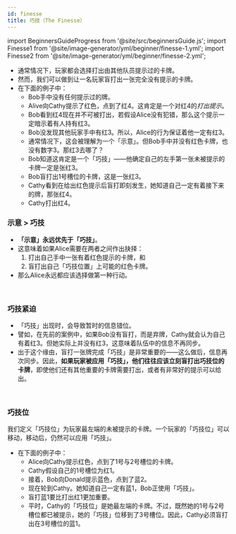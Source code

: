 ```yaml
---
id: finesse
title: 巧技（The Finesse）
---
```


import BeginnersGuideProgress from '@site/src/beginnersGuide.js';
import Finesse1 from '@site/image-generator/yml/beginner/finesse-1.yml';
import Finesse2 from '@site/image-generator/yml/beginner/finesse-2.yml';

<BeginnersGuideProgress id="finesse" />

- 通常情况下，玩家都会选择打出由其他队员提示过的卡牌。
- 然而，我们可以做到让一名玩家盲打出一张完全没有提示的卡牌。
- 在下面的例子中：
  - Bob手中没有任何提示过的牌。
  - Alive向Cathy提示了红色，点到了红4。这肯定是一个对红4的*打出提示*。
  - Bob看到红4现在并不可被打出，若假设Alice没有犯错，那么这个提示一定暗示着有人持有红3。
  - Bob没发现其他玩家手中有红3。所以，Alice的行为保证着他一定有红3。
  - 通常情况下，这会被理解为一个「示意」。但Bob手中并没有红色卡牌，也没有数字3。那红3去哪了？
  - Bob知道这肯定是一个「巧技」——他确定自己的左手第一张未被提示的卡牌一定是张红3。
  - Bob盲打出1号槽位的卡牌，这是一张红3。
  - Cathy看到在给出红色提示后盲打即刻发生，她知道自己一定有着接下来的牌，那张红4。
  - Cathy打出红4。

<Finesse1 />

### 示意 > 巧技

- **「示意」永远优先于「巧技」**。
- 这意味着如果Alice需要在两者之间作出抉择：
  1. 打出自己手中一张有着红色提示的卡牌，和
  1. 盲打出自己「巧技位置」上可能的红色卡牌。
- 那么Alice永远都应该选择做第一种行动。

<br />

### 巧技紧迫

- 「巧技」出现时，会导致暂时的信息错位。
- 譬如，在先前的案例中，如果Bob没有盲打，而是弃牌，Cathy就会认为自己有着红3。但她实际上并没有红3，这意味着队伍中的信息不再同步。
- 出于这个缘由，盲打一张牌完成「巧技」是非常重要的——这么做后，信息再次同步。因此，**如果玩家被应用「巧技」，他们往往应该立刻盲打出巧技位的卡牌**，即使他们还有其他重要的卡牌需要打出，或者有非常好的提示可以给出。

<br />

### 巧技位

我们定义「巧技位」为玩家最左端的未被提示的卡牌。一个玩家的「巧技位」可以移动，移动后，仍然可以应用「巧技」。
- 在下面的例子中：
  - Alice向Cathy提示红色，点到了1号与2号槽位的卡牌。
  - Cathy假设自己的1号槽位为红1。
  - 接着，Bob向Donald提示蓝色，点到了蓝2。
  - 现在轮到Cathy。她知道自己一定有蓝1，Bob正使用「巧技」。
  - 盲打蓝1要比打出红1更加重要。
  - 平时，Cathy的「巧技位」是她最左端的卡牌。不过，既然她的1号与2号槽位都已被提示，她的「巧技」位移到了3号槽位。因此，Cathy必须盲打出在3号槽位的蓝1。

<Finesse2 />
